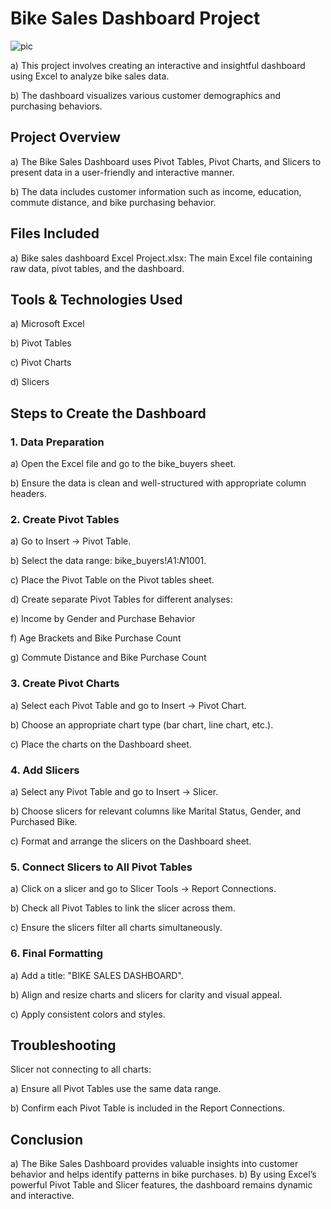 # Bike Sales Dashboard Project

![pic](https://github.com/user-attachments/assets/5ee9fc93-381e-4893-b68c-cff829ed57a0)


a) This project involves creating an interactive and insightful dashboard using Excel to analyze bike sales data. 

b) The dashboard visualizes various customer demographics and purchasing behaviors.

## Project Overview

 a) The Bike Sales Dashboard uses Pivot Tables, Pivot Charts, and Slicers to present data in a user-friendly and interactive manner. 
 
 b) The data includes customer information such as income, education, commute distance, and bike purchasing behavior.

## Files Included

a) Bike sales dashboard Excel Project.xlsx: The main Excel file containing raw data, pivot tables, and the dashboard.

## Tools & Technologies Used

a) Microsoft Excel

b) Pivot Tables

c) Pivot Charts

d) Slicers

## Steps to Create the Dashboard

### 1. Data Preparation

a) Open the Excel file and go to the bike_buyers sheet.

b) Ensure the data is clean and well-structured with appropriate column headers.

### 2. Create Pivot Tables

a) Go to Insert -> Pivot Table.

b) Select the data range: bike_buyers!$A$1:$N$1001.

c) Place the Pivot Table on the Pivot tables sheet.

d) Create separate Pivot Tables for different analyses:

e) Income by Gender and Purchase Behavior

f) Age Brackets and Bike Purchase Count

g) Commute Distance and Bike Purchase Count

### 3. Create Pivot Charts

a) Select each Pivot Table and go to Insert -> Pivot Chart.

b) Choose an appropriate chart type (bar chart, line chart, etc.).

c) Place the charts on the Dashboard sheet.

### 4. Add Slicers

a) Select any Pivot Table and go to Insert -> Slicer.

b) Choose slicers for relevant columns like Marital Status, Gender, and Purchased Bike.

c) Format and arrange the slicers on the Dashboard sheet.

### 5. Connect Slicers to All Pivot Tables

a) Click on a slicer and go to Slicer Tools -> Report Connections.

b) Check all Pivot Tables to link the slicer across them.

c) Ensure the slicers filter all charts simultaneously.

### 6. Final Formatting

a) Add a title: "BIKE SALES DASHBOARD".

b) Align and resize charts and slicers for clarity and visual appeal.

c) Apply consistent colors and styles.

## Troubleshooting

Slicer not connecting to all charts:

a) Ensure all Pivot Tables use the same data range.

b) Confirm each Pivot Table is included in the Report Connections.

## Conclusion

a) The Bike Sales Dashboard provides valuable insights into customer behavior and helps identify patterns in bike purchases. 
b) By using Excel’s powerful Pivot Table and Slicer features, the dashboard remains dynamic and interactive.

